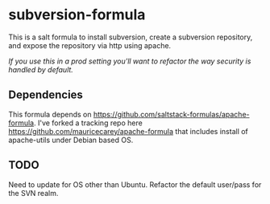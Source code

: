 # subversion-formula
This is a salt formula to install subversion, create a subversion repository, and expose the repository via http using apache.

*If you use this in a prod setting you'll want to refactor the way security is handled by default.*

## Dependencies
This formula depends on https://github.com/saltstack-formulas/apache-formula. I've forked a tracking repo here https://github.com/mauricecarey/apache-formula that includes install of apache-utils under Debian based OS.

## TODO
Need to update for OS other than Ubuntu.
Refactor the default user/pass for the SVN realm.
